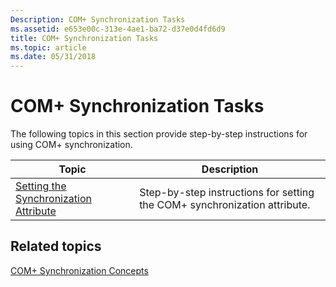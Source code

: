 ```yaml
---
Description: COM+ Synchronization Tasks
ms.assetid: e653e00c-313e-4ae1-ba72-d37e0d4fd6d9
title: COM+ Synchronization Tasks
ms.topic: article
ms.date: 05/31/2018
---
```


# COM+ Synchronization Tasks

The following topics in this section provide step-by-step instructions for using COM+ synchronization.



| Topic                                                                                         | Description                                                                          |
|-----------------------------------------------------------------------------------------------|--------------------------------------------------------------------------------------|
| [Setting the Synchronization Attribute](setting-the-synchronization-attribute.md)<br/> | Step-by-step instructions for setting the COM+ synchronization attribute.<br/> |



 

## Related topics

<dl> <dt>

[COM+ Synchronization Concepts](com--synchronization-concepts.md)
</dt> </dl>

 

 




